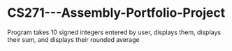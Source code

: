 # CS271---Assembly-Portfolio-Project

Program takes 10 signed integers entered by user,
displays them, displays their sum, and displays
their rounded average

